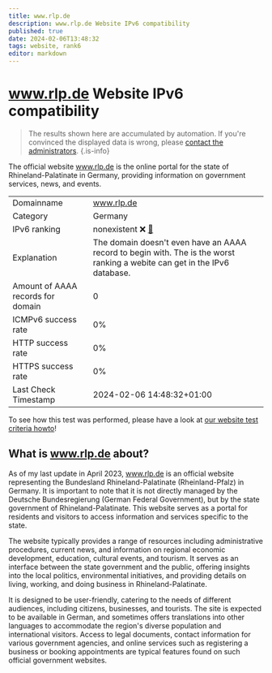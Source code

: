 ```yaml
---
title: www.rlp.de
description: www.rlp.de Website IPv6 compatibility
published: true
date: 2024-02-06T13:48:32
tags: website, rank6
editor: markdown
---
```


# www.rlp.de Website IPv6 compatibility

> The results shown here are accumulated by automation. If you're convinced the displayed data is wrong, please [contact the administrators](/howto/chat). 
{.is-info}

The official website www.rlp.de is the online portal for the state of Rhineland-Palatinate in Germany, providing information on government services, news, and events.


|   |   |
| - | - |
| Domainname | www.rlp.de
| Category | Germany |
| IPv6 ranking | nonexistent :x: [🔗](/howto/ranking) |
| Explanation | The domain doesn't even have an AAAA record to begin with. The is the worst ranking a webite can get in the IPv6 database. |
| Amount of AAAA records for domain | 0 |
| ICMPv6 success rate | 0%|
| HTTP success rate | 0% |
| HTTPS success rate | 0% |
| Last Check Timestamp | 2024-02-06 14:48:32+01:00 |

To see how this test was performed, please have a look at [our website test criteria howto](/howto/testcriteria/website)!


## What is www.rlp.de about?
As of my last update in April 2023, www.rlp.de is an official website representing the Bundesland Rhineland-Palatinate (Rheinland-Pfalz) in Germany. It is important to note that it is not directly managed by the Deutsche Bundesregierung (German Federal Government), but by the state government of Rhineland-Palatinate. This website serves as a portal for residents and visitors to access information and services specific to the state.

The website typically provides a range of resources including administrative procedures, current news, and information on regional economic development, education, cultural events, and tourism. It serves as an interface between the state government and the public, offering insights into the local politics, environmental initiatives, and providing details on living, working, and doing business in Rhineland-Palatinate.

It is designed to be user-friendly, catering to the needs of different audiences, including citizens, businesses, and tourists. The site is expected to be available in German, and sometimes offers translations into other languages to accommodate the region's diverse population and international visitors. Access to legal documents, contact information for various government agencies, and online services such as registering a business or booking appointments are typical features found on such official government websites.


